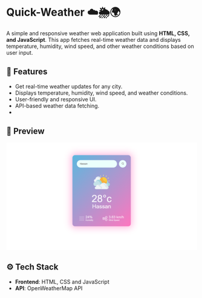 # Quick-Weather ☁️🌦️🌍

A simple and responsive weather web application built using **HTML, CSS, and JavaScript**. This app fetches real-time weather data and displays temperature, humidity, wind speed, and other weather conditions based on user input.

## 🌟 Features
- Get real-time weather updates for any city.
- Displays temperature, humidity, wind speed, and weather conditions.
- User-friendly and responsive UI.
- API-based weather data fetching.
- 
## 📸 Preview
![Weather App Screenshot](https://github.com/MANMOHAN4/Quick-Weather/blob/main/Qucik-Weather.png.png?raw=true)

## ⚙️ Tech Stack
- **Frontend**: HTML, CSS and JavaScript  
- **API**: OpenWeatherMap API
